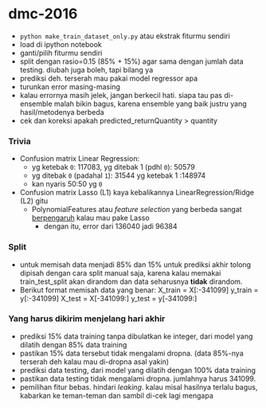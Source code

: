 # dmc-2016

- `python make_train_dataset_only.py` atau ekstrak fiturmu sendiri
- load di ipython notebook
- ganti/pilih fiturmu sendiri
- split dengan rasio=0.15 (85% + 15%) agar sama dengan jumlah data testing. diubah juga boleh, tapi bilang ya
- prediksi deh. terserah mau pakai model regressor apa
- turunkan error masing-masing
- kalau errornya masih jelek, jangan berkecil hati. siapa tau pas di-ensemble malah bikin bagus, karena ensemble yang baik justru yang hasil/metodenya berbeda
- cek dan koreksi apakah predicted_returnQuantity > quantity

### Trivia

- Confusion matrix Linear Regression:
  - yg ketebak `0`: 117083, yg ditebak 1 (pdhl `0`): 50579
  - yg ditebak `0` (padahal `1`): 31544 yg ketebak 1 :148974
  - kan nyaris 50:50 yg `0`
- Confusion matrix Lasso (L1) kaya kebalikannya LinearRegression/Ridge (L2) gitu
  - PolynomialFeatures atau *feature selection* yang berbeda sangat [berpengaruh](https://github.com/rilut/dmc-2016/blob/master/notebook%2FCoba%20PolynomialFeatures.ipynb) kalau mau pake Lasso
    - dengan itu, error dari 136040 jadi 96384

### Split

- untuk memisah data menjadi 85% dan 15% untuk prediksi akhir tolong dipisah dengan cara split manual saja, karena kalau memakai train_test_split akan dirandom dan data seharusnya __tidak__ dirandom.  
- Berikut format memisah data yang benar:
  X_train = X[:-341099]
  y_train = y[:-341099]
  X_test = X[-341099:]
  y_test = y[-341099:]

### Yang harus dikirim menjelang hari akhir

- prediksi 15% data training  tanpa dibulatkan ke integer, dari model yang dilatih dengan 85% data training
- pastikan 15% data tersebut tidak mengalami dropna. (data 85%-nya terserah deh kalau mau di-dropna asal yakin) 
- prediksi data testing, dari model yang dilatih dengan 100% data training
- pastikan data testing tidak mengalami dropna. jumlahnya harus 341099.
- pemilihan fitur bebas. hindari *leaking*. kalau misal hasilnya terlalu bagus, kabarkan ke teman-teman dan sambil di-cek lagi mengapa 
